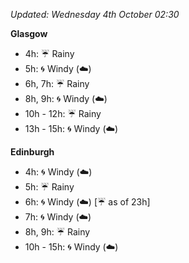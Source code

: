 *Updated: Wednesday 4th October 02:30*

**Glasgow**

* 4h: :umbrella: Rainy
* 5h: :cyclone: Windy (:cloud:)
* 6h, 7h: :umbrella: Rainy
* 8h, 9h: :cyclone: Windy (:cloud:)
* 10h - 12h: :umbrella: Rainy
* 13h - 15h: :cyclone: Windy (:cloud:)

**Edinburgh**

* 4h: :cyclone: Windy (:cloud:)
* 5h: :umbrella: Rainy
* 6h: :cyclone: Windy (:cloud:) [:umbrella: as of 23h]
* 7h: :cyclone: Windy (:cloud:)
* 8h, 9h: :umbrella: Rainy
* 10h - 15h: :cyclone: Windy (:cloud:)
